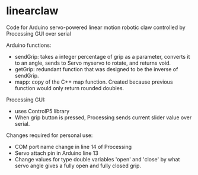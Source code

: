 # linearclaw
Code for Arduino servo-powered linear motion robotic claw controlled by Processing GUI over serial

Arduino functions:
- sendGrip: takes a integer percentage of grip as a parameter, converts it to an angle, sends to Servo myservo to rotate, and returns void.
- getGrip: redundant function that was designed to be the inverse of sendGrip. 
- mapp: copy of the C++ map function. Created because previous function would only return rounded doubles.

Processing GUI:
- uses ControlP5 library
- When grip button is pressed, Processing sends current slider value over serial.

Changes required for personal use:
- COM port name change in line 14 of Processing
- Servo attach pin in Arduino line 13
- Change values for type double variables 'open' and 'close' by what servo angle gives a fully open and fully closed grip.

